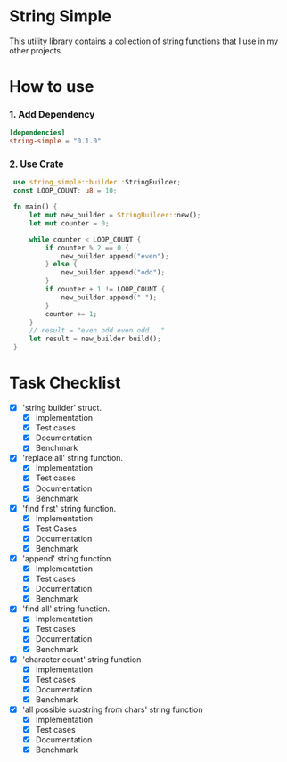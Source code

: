 # String Simple
This utility library contains a collection of string functions that I use in my other projects. 

# How to use

### 1. Add Dependency
```toml
[dependencies]
string-simple = "0.1.0"
```

### 2. Use Crate
```rust
 use string_simple::builder::StringBuilder;
 const LOOP_COUNT: u8 = 10;

 fn main() {
     let mut new_builder = StringBuilder::new();
     let mut counter = 0;

     while counter < LOOP_COUNT {
         if counter % 2 == 0 {
             new_builder.append("even");
         } else {
             new_builder.append("odd");
         }
         if counter + 1 != LOOP_COUNT {
             new_builder.append(" ");
         }
         counter += 1;
     }
     // result = "even odd even odd..."
     let result = new_builder.build();
 }
```

# Task Checklist

 - [x] 'string builder' struct.
   - [x] Implementation
   - [x] Test cases
   - [x] Documentation
   - [x] Benchmark
 - [x] 'replace all' string function.
   - [x] Implementation
   - [x] Test cases
   - [x] Documentation
   - [x] Benchmark
 - [x] 'find first' string function.
   - [x] Implementation 
   - [x] Test Cases
   - [x] Documentation
   - [x] Benchmark
 - [x] 'append' string function.
   - [x] Implementation
   - [x] Test cases
   - [x] Documentation
   - [x] Benchmark
 - [x] 'find all' string function.
   - [x] Implementation
   - [x] Test cases
   - [x] Documentation
   - [x] Benchmark
 - [x] 'character count' string function
   - [x] Implementation
   - [x] Test cases
   - [x] Documentation
   - [x] Benchmark
 - [x] 'all possible substring from chars' string function
   - [x] Implementation
   - [x] Test cases
   - [x] Documentation
   - [x] Benchmark